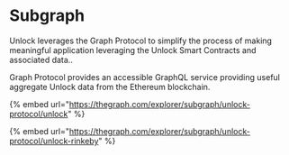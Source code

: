 # Subgraph

Unlock leverages the Graph Protocol to simplify the process of making meaningful application leveraging the Unlock Smart Contracts and associated data.. 

Graph Protocol provides an accessible GraphQL service providing useful aggregate Unlock data from the Ethereum blockchain.

{% embed url="https://thegraph.com/explorer/subgraph/unlock-protocol/unlock" %}

{% embed url="https://thegraph.com/explorer/subgraph/unlock-protocol/unlock-rinkeby" %}




